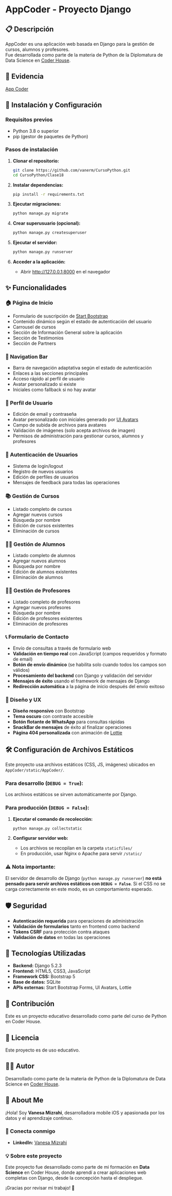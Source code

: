 # AppCoder - Proyecto Django

## 📋 Descripción

AppCoder es una aplicación web basada en Django para la gestión de cursos, alumnos y profesores.  
Fue desarrollada como parte de la materia de Python de la Diplomatura de Data Science en [Coder House](https://www.coderhouse.com/).

## 🎥 Evidencia
[App Coder](https://drive.google.com/file/d/1wy8ufQGuL3V5xY8T-8IrYqRr1peytPdM/view?usp=sharing)

## 🚀 Instalación y Configuración

### Requisitos previos
- Python 3.8 o superior
- pip (gestor de paquetes de Python)

### Pasos de instalación

1. **Clonar el repositorio:**
   ```bash
   git clone https://github.com/vanerm/CursoPython.git
   cd CursoPython/Clase18
   ```

2. **Instalar dependencias:**
   ```bash
   pip install -r requirements.txt
   ```

3. **Ejecutar migraciones:**
   ```bash
   python manage.py migrate
   ```

4. **Crear superusuario (opcional):**
   ```bash
   python manage.py createsuperuser
   ```

5. **Ejecutar el servidor:**
   ```bash
   python manage.py runserver
   ```

6. **Acceder a la aplicación:**
   - Abrir http://127.0.0.1:8000 en el navegador

## ✨ Funcionalidades

### **🏠 Página de Inicio**
- Formulario de suscripción de [Start Bootstrap](https://startbootstrap.com)
- Contenido dinámico según el estado de autenticación del usuario
- Carrousel de cursos
- Sección de Información General sobre la aplicación
- Sección de Testimonios
- Sección de Partners

### **🧭 Navigation Bar**
- Barra de navegación adaptativa según el estado de autenticación
- Enlaces a las secciones principales
- Acceso rápido al perfil de usuario
- Avatar personalizado si existe
- Iniciales como fallback si no hay avatar

### **👤 Perfil de Usuario**
- Edición de email y contraseña
- Avatar personalizado con iniciales generado por [UI Avatars](https://ui-avatars.com/)
- Campo de subida de archivos para avatares
- Validación de imágenes (solo acepta archivos de imagen)
- Permisos de administración para gestionar cursos, alumnos y profesores

### **🔐 Autenticación de Usuarios**
- Sistema de login/logout
- Registro de nuevos usuarios
- Edición de perfiles de usuarios
- Mensajes de feedback para todas las operaciones

### **📚 Gestión de Cursos**
- Listado completo de cursos
- Agregar nuevos cursos
- Búsqueda por nombre
- Edición de cursos existentes
- Eliminación de cursos

### **👨‍🎓 Gestión de Alumnos**
- Listado completo de alumnos
- Agregar nuevos alumnos
- Búsqueda por nombre
- Edición de alumnos existentes
- Eliminación de alumnos

### **👨‍🏫 Gestión de Profesores**
- Listado completo de profesores
- Agregar nuevos profesores
- Búsqueda por nombre
- Edición de profesores existentes
- Eliminación de profesores

### **📞 Formulario de Contacto**
- Envío de consultas a través de formulario web
- **Validación en tiempo real** con JavaScript (campos requeridos y formato de email)
- **Botón de envío dinámico** (se habilita solo cuando todos los campos son válidos)
- **Procesamiento del backend** con Django y validación del servidor
- **Mensajes de éxito** usando el framework de mensajes de Django
- **Redirección automática** a la página de inicio después del envío exitoso

### **🎨 Diseño y UX**
- **Diseño responsivo** con Bootstrap
- **Tema oscuro** con contraste accesible
- **Botón flotante de WhatsApp** para consultas rápidas
- **SnackBar de mensajes** de éxito al finalizar operaciones
- **Página 404 personalizada** con animación de [Lottie](https://app.lottiefiles.com/)

## 🛠️ Configuración de Archivos Estáticos

Este proyecto usa archivos estáticos (CSS, JS, imágenes) ubicados en `AppCoder/static/AppCoder/`.

### Para desarrollo (`DEBUG = True`):
Los archivos estáticos se sirven automáticamente por Django.

### Para producción (`DEBUG = False`):
1. **Ejecutar el comando de recolección:**
   ```bash
   python manage.py collectstatic
   ```

2. **Configurar servidor web:**
   - Los archivos se recopilan en la carpeta `staticfiles/`
   - En producción, usar Nginx o Apache para servir `/static/`

### ⚠️ Nota importante:
El servidor de desarrollo de Django (`python manage.py runserver`) **no está pensado para servir archivos estáticos con `DEBUG = False`**. Si el CSS no se carga correctamente en este modo, es un comportamiento esperado.

## 🛡️ Seguridad

- **Autenticación requerida** para operaciones de administración
- **Validación de formularios** tanto en frontend como backend
- **Tokens CSRF** para protección contra ataques
- **Validación de datos** en todas las operaciones

## 📱 Tecnologías Utilizadas

- **Backend:** Django 5.2.3
- **Frontend:** HTML5, CSS3, JavaScript
- **Framework CSS:** Bootstrap 5
- **Base de datos:** SQLite
- **APIs externas:** Start Bootstrap Forms, UI Avatars, Lottie

## 🤝 Contribución

Este es un proyecto educativo desarrollado como parte del curso de Python en Coder House.

## 📄 Licencia

Este proyecto es de uso educativo.

## 👨‍💻 Autor

Desarrollado como parte de la materia de Python de la Diplomatura de Data Science en [Coder House](https://www.coderhouse.com/).

## 👋 About Me

¡Hola! Soy **Vanesa Mizrahi**, desarrolladora mobile iOS y apasionada por los datos y el aprendizaje continuo.

### 🔗 Conecta conmigo
- **LinkedIn:** [Vanesa Mizrahi](https://www.linkedin.com/in/vanesamizrahi/)

### 💡 Sobre este proyecto
Este proyecto fue desarrollado como parte de mi formación en **Data Science** en Coder House, donde aprendí a crear aplicaciones web completas con Django, desde la concepción hasta el despliegue.

¡Gracias por revisar mi trabajo! 🚀